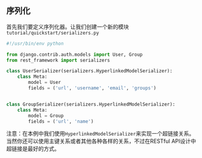 ## 序列化

首先我们要定义序列化器。让我们创建一个新的模块```tutorial/quickstart/serializers.py```
```python
#!/usr/bin/env python

from django.contrib.auth.models import User, Group
from rest_framework import serializers

class UserSerializer(serializers.HyperlinkedModelSerializer):
    class Meta:
        model = User
        fields = ('url', 'username', 'email', 'groups')


class GroupSerializer(serializers.HyperlinkedModelSerializer):
    class Meta:
        model = Group
        fields = ('url', 'name')
```

注意：在本例中我们使用```HyperlinkedModelSerializer```来实现一个超链接关系。当然你还可以使用主键关系或者其他各种各样的关系，不过在RESTful API设计中超链接是最好的方式。
